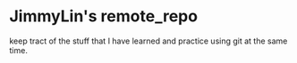 # JimmyLin's remote_repo
keep tract of the stuff that I have learned and practice using git at the same time.
